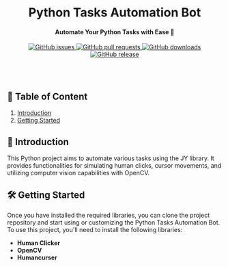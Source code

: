 <div align="center">
  <h1><b>Python Tasks Automation Bot</b></h1>
</div>

<h4 align="center">Automate Your Python Tasks with Ease 🤖</h4>

<div align="center">
    <a href="https://github.com/yourusername/python-tasks-automation-bot/issues">
        <img src="https://img.shields.io/github/issues/bambara123/python-tasks-automation-bot" alt="GitHub issues">
    </a>
    <a href="https://github.com/yourusername/python-tasks-automation-bot/pulls">
        <img src="https://img.shields.io/github/issues-pr/bambara123/python-tasks-automation-bot" alt="GitHub pull requests">
    </a>
    <a href="https://github.com/yourusername/python-tasks-automation-bot/releases">
        <img src="https://img.shields.io/github/downloads/bambara123/python-tasks-automation-bot/total" alt="GitHub downloads">
    </a>
    <a href="https://github.com/yourusername/python-tasks-automation-bot/releases">
        <img src="https://img.shields.io/github/v/release/bambara123/python-tasks-automation-bot" alt="GitHub release">
    </a>
</div>

<br></br>

## 📜 Table of Content

<ol style="list-style-type: decimal;">
  <li><a href="#Introduction">Introduction</a></li>
  <li><a href="#getting-started">Getting Started</a></li>
</ol>


<h2 id="Introduction">🚀 Introduction</h2>
This Python project aims to automate various tasks using the JY library. It provides functionalities for simulating human clicks, cursor movements, and utilizing computer vision capabilities with OpenCV.

<h2 id="getting-started">🛠 Getting Started</h2>

Once you have installed the required libraries, you can clone the project repository and start using or customizing the Python Tasks Automation Bot.
To use this project, you'll need to install the following libraries:

- **Human Clicker**
- **OpenCV**
- **Humancurser**


